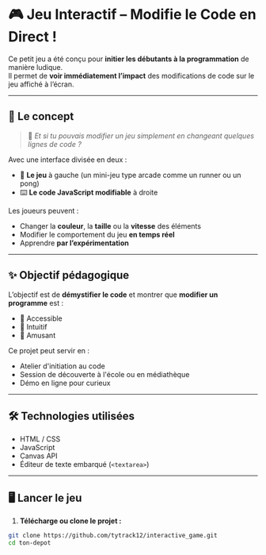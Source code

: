 # 🎮 Jeu Interactif – Modifie le Code en Direct !

Ce petit jeu a été conçu pour **initier les débutants à la programmation** de manière ludique.  
Il permet de **voir immédiatement l’impact** des modifications de code sur le jeu affiché à l’écran.

---

## 🚀 Le concept

> 🧠 *Et si tu pouvais modifier un jeu simplement en changeant quelques lignes de code ?*

Avec une interface divisée en deux :
- 🎲 **Le jeu** à gauche (un mini-jeu type arcade comme un runner ou un pong)
- ⌨️ **Le code JavaScript modifiable** à droite

Les joueurs peuvent :
- Changer la **couleur**, la **taille** ou la **vitesse** des éléments
- Modifier le comportement du jeu **en temps réel**
- Apprendre **par l’expérimentation**

---

## ✨ Objectif pédagogique

L’objectif est de **démystifier le code** et montrer que **modifier un programme** est :
- 👶 Accessible
- 🧩 Intuitif
- 🎨 Amusant

Ce projet peut servir en :
- Atelier d'initiation au code
- Session de découverte à l'école ou en médiathèque
- Démo en ligne pour curieux

---

## 🛠️ Technologies utilisées

- HTML / CSS
- JavaScript
- Canvas API
- Éditeur de texte embarqué (`<textarea>`)

---

## 🖥️ Lancer le jeu

1. **Télécharge ou clone le projet :**

```bash
git clone https://github.com/tytrack12/interactive_game.git
cd ton-depot
